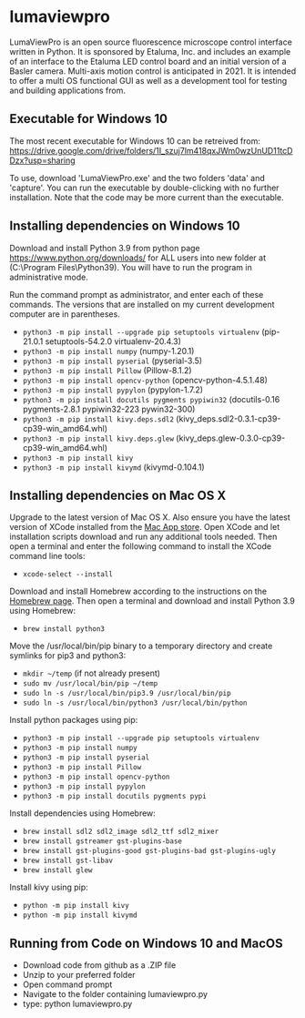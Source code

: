 # lumaviewpro
LumaViewPro is an open source fluorescence microscope control interface written in Python.  It is sponsored by Etaluma, Inc. and includes an example of an interface to the Etaluma LED control board and an initial version of a Basler camera.  Multi-axis motion control is anticipated in 2021. It is intended to offer a multi OS functional GUI as well as a development tool for testing and building applications from.

## Executable for Windows 10

The most recent executable for Windows 10 can be retreived from:
https://drive.google.com/drive/folders/1I_szuj7lm418qxJWm0wzUnUD11tcDDzx?usp=sharing

To use, download 'LumaViewPro.exe' and the two folders 'data' and 'capture'. You can run the executable by double-clicking with no further installation. Note that the code may be more current than the executable.

## Installing dependencies on Windows 10
Download and install Python 3.9 from python page https://www.python.org/downloads/ for ALL users into new folder at (C:\Program Files\Python39). You will have to run the program in administrative mode.

Run the command prompt as administrator, and enter each of these commands. The versions that are installed on my current development computer are in parentheses.

* `python3 -m pip install --upgrade pip setuptools virtualenv` (pip-21.0.1 setuptools-54.2.0 virtualenv-20.4.3)
* `python3 -m pip install numpy` (numpy-1.20.1)
* `python3 -m pip install pyserial` (pyserial-3.5)
* `python3 -m pip install Pillow` (Pillow-8.1.2)
* `python3 -m pip install opencv-python` (opencv-python-4.5.1.48)
* `python3 -m pip install pypylon` (pypylon-1.7.2)
* `python3 -m pip install docutils pygments pypiwin32` (docutils-0.16 pygments-2.8.1 pypiwin32-223 pywin32-300)
* `python3 -m pip install kivy.deps.sdl2` (kivy_deps.sdl2-0.3.1-cp39-cp39-win_amd64.whl)
* `python3 -m pip install kivy.deps.glew` (kivy_deps.glew-0.3.0-cp39-cp39-win_amd64.whl)
* `python3 -m pip install kivy`
* `python3 -m pip install kivymd` (kivymd-0.104.1)

## Installing dependencies on Mac OS X
Upgrade to the latest version of Mac OS X.  Also ensure you have the latest version of XCode installed from the [Mac App store](https://apps.apple.com/us/app/xcode/id497799835?mt=12).  Open XCode and let installation scripts download and run any additional tools needed.  Then open a terminal and enter the following command to install the XCode command line tools:

- `xcode-select --install` 

Download and install Homebrew according to the instructions on the [Homebrew page](https://brew.sh).  Then open a terminal and download and install Python 3.9 using Homebrew:

- `brew install python3`

Move the /usr/local/bin/pip binary to a temporary directory and create symlinks for pip3 and python3:

* `mkdir ~/temp` (if not already present)
* `sudo mv /usr/local/bin/pip ~/temp`
* `sudo ln -s /usr/local/bin/pip3.9 /usr/local/bin/pip`
* `sudo ln -s /usr/local/bin/python3 /usr/local/bin/python`

Install python packages using pip:
* `python3 -m pip install --upgrade pip setuptools virtualenv`
* `python3 -m pip install numpy`
* `python3 -m pip install pyserial`
* `python3 -m pip install Pillow`
* `python3 -m pip install opencv-python`
* `python3 -m pip install pypylon`
* `python3 -m pip install docutils pygments pypi`

Install dependencies using Homebrew:

* `brew install sdl2 sdl2_image sdl2_ttf sdl2_mixer`
* `brew install gstreamer gst-plugins-base`
* `brew install gst-plugins-good gst-plugins-bad gst-plugins-ugly`
* `brew install gst-libav`
* `brew install glew`

Install kivy using pip:
* `python -m pip install kivy`
* `python -m pip install kivymd`

## Running from Code on Windows 10 and MacOS

* Download code from github as a .ZIP file
* Unzip to your preferred folder
* Open command prompt
* Navigate to the folder containing lumaviewpro.py
* type: python lumaviewpro.py
